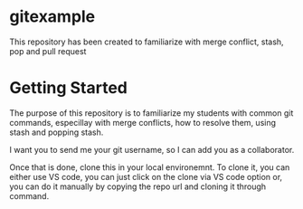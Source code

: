 # gitexample
This repository has been created to familiarize with merge conflict, stash, pop and pull request

# Getting Started
The purpose of this repository is to familiarize my students with common git commands, especillay with merge conflicts, how to resolve them, using stash and popping stash.

I want you to send me your git username, so I can add you as a collaborator.

Once that is done, clone this in your local environemnt.
To clone it, you can either use VS code, you can just click on the clone via VS code option or, you can do it manually by copying the repo url and cloning it through command.
